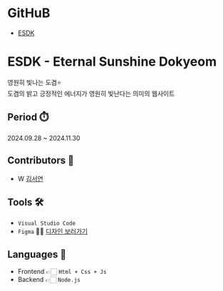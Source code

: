 # GitHuB
- [ESDK](https://github.com/sean807H/ESDK.git)

# ESDK - Eternal Sunshine Dokyeom
영원히 빛나는 도겸⭐
<br>도겸의 밝고 긍정적인 에너지가 영원히 빛난다는 의미의 웹사이트

## Period ⏱️
2024.09.28 ~ 2024.11.30

## Contributors 🙋
- W [김서연](https://github.com/sean807H)
  
## Tools 🛠
- ```Visual Studio Code```
- ```Figma``` 💁‍♀️ <a href="https://www.figma.com/design/nZERmqxbJV6Juz9z4lZDjA/ESDK?node-id=0-1&node-type=canvas&t=RR9NdudSH2TxWXPX-0" target="_blank">디자인 보러가기</a>


## Languages 📖
- Frontend  👉🏻 ```Html + Css + Js```
- Backend 👉🏻 ```Node.js```
